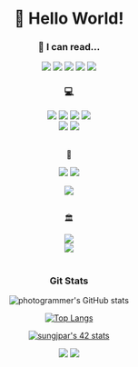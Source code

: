 <div align = center>
  <h1> 👋 Hello World!</h1>
 
 
 
  <h3> 🧰 I can read... </h3>
  
  <img src="https://img.shields.io/badge/-C-A8B9CC?style=for-the-badge&logo=C&logoColor=white">
  
  <img src="https://img.shields.io/badge/-C++-00599C?style=for-the-badge&logo=Cplusplus&logoColor=white">
  
  <img src="https://img.shields.io/badge/-JavaScript-F7DF1E?style=for-the-badge&logo=JavaScript&logoColor=white">
  
  <!--<img src="https://img.shields.io/badge/-React-61DAFB?style=for-the-badge&logo=React&logoColor=white"> -->
  
  <img src="https://img.shields.io/badge/-Node.js-339933?style=for-the-badge&logo=Node.js&logoColor=white">
  
  <img src="https://img.shields.io/badge/-Python-3776AB?style=for-the-badge&logo=Python&logoColor=white">
  <br>
  <h3> 💻 </h3>
  <img src="https://img.shields.io/badge/-Vim-019733?style=for-the-badge&logo=Vim&logoColor=white">
  <img src="https://img.shields.io/badge/-Neovim-57A143?style=for-the-badge&logo=Neovim&logoColor=white">
  <img src="https://img.shields.io/badge/-Visual Studio Code-007ACC?style=for-the-badge&logo=Visual Studio Code&logoColor=white">
  <img src="https://img.shields.io/badge/-iTerm2-black?style=for-the-badge&logo=iTerm2&logoColor=white">
  <br>
  <img src="https://img.shields.io/badge/-macOS-white?style=for-the-badge&logo=macOS&logoColor=black">
  <img src="https://img.shields.io/badge/-Windows-0078D6?style=for-the-badge&logo=Windows&logoColor=white">



  <br> 📸
  
  <img src="https://img.shields.io/badge/-Lightroom-31A8FF?style=for-the-badge&logo=Adobe Lightroom&logoColor=white">
  <img src="https://img.shields.io/badge/-Photoshop-160b8c?style=for-the-badge&logo=Adobe Photoshop&logoColor=white">
  
  <a href="https://junephotography.myportfolio.com"> <img src="https://img.shields.io/badge/link-Photography Portfolio-black?style=for-the-badge"></a>
  
  
  <br> 🏛️
   <div>
     <a href="https://boostcamp.connect.or.kr"> <img src="https://img.shields.io/badge/BoostCamp_Web-Challenge_21.07~08-blue?style=for-the-badge"> </a>
  </div>
  <div>
     <a href="https://42seoul.kr/seoul42/main/view"> <img src="https://img.shields.io/badge/Seoul-CADET_2022.03~-black?style=for-the-badge&logo=42"> </a>
   </div>
  <br>




  
</div>

<div align = center>
  <h3> Git Stats </h3>
  
![photogrammer's GitHub stats](https://github-readme-stats.vercel.app/api?username=JuneParkCode&count_private=true&show_icons=true&theme=react&hide_border=1)
  
  [![Top Langs](https://github-readme-stats.vercel.app/api/top-langs/?username=JuneParkCode&theme=react&layout=compact&hide_border=1&count_private=true)](https://github.com/anuraghazra/github-readme-stats)
  

[![sungjpar's 42 stats](https://badge42.vercel.app/api/v2/stats/cl138rfz1000609l1ighwxvfu?cursusId=21)](https://github.com/JaeSeoKim/badge42)
  
</div>
<div align = center>
  <a href="https://photogrammers.tistory.com"> <img src="https://img.shields.io/badge/link-Blog-ff7700?style=for-the-badge"></a>
  <a href="https://sungjpar.notion.site"> <img src="https://img.shields.io/badge/link-notion-ff7700?style=for-the-badge"></a>

</div>
  
  



<!---
JuneParkCode/JuneParkCode is a ✨ special ✨ repository because its `README.md` (this file) appears on your GitHub profile.
You can click the Preview link to take a look at your changes.
--->
